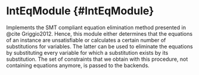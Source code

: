 # IntEqModule {#IntEqModule}

Implements the SMT compliant equation elimination method presented in @cite Griggio2012.
Hence, this module either determines that the equations of an instance are unsatisfiable
or calculates a certain number of substitutions for variables. The latter can be used to 
eliminate the equations by substituting every variable for which a substitution exists
by its substitution. The set of constraints that we obtain with this procedure, not containing equations 
anymore, is passed to the backends.